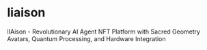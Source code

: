 # liaison
lIAison - Revolutionary AI Agent NFT Platform with Sacred Geometry Avatars, Quantum Processing, and Hardware Integration
